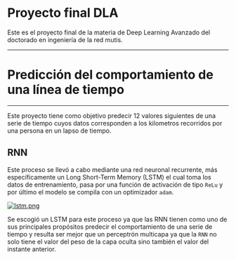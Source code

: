 # Proyecto final DLA
Este es el proyecto final de la materia de Deep Learning Avanzado del doctorado en ingeniería 
de la red mutis.

---
# Predicción del comportamiento de una línea de tiempo

---
Este proyecto tiene como objetivo predecir 12 valores siguientes de una serie de tiempo cuyos
datos corresponden a los kilometros recorridos por una persona en un lapso de tiempo.
## RNN
Este proceso se llevó a cabo mediante una red neuronal recurrente, más específicamente un Long
Short-Term Memory (LSTM) el cual toma los datos de entrenamiento, pasa por una función de 
activación de tipo `ReLu` y por último el modelo se compila con un optimizador `adam`.

[![lstm.png](https://i.postimg.cc/FzjCwqbr/lstm.png)](https://postimg.cc/xN1Pz6Fh)

Se escogió un LSTM para este proceso ya que las RNN tienen como uno de sus principales propósitos
predecir el comportamiento de una serie de tiempo y resulta ser mejor que un perceptrón multicapa
ya que la `RNN` no solo tiene el valor del peso de la capa oculta sino también el valor del instante
anterior.
